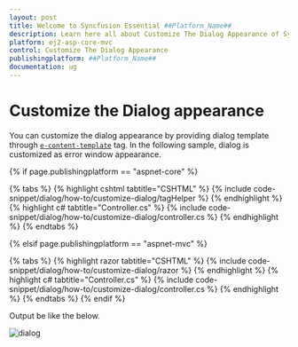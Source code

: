 ```yaml
---
layout: post
title: Welcome to Syncfusion Essential ##Platform_Name##
description: Learn here all about Customize The Dialog Appearance of Syncfusion Essential ##Platform_Name## widgets based on HTML5 and jQuery.
platform: ej2-asp-core-mvc
control: Customize The Dialog Appearance
publishingplatform: ##Platform_Name##
documentation: ug
---
```



# Customize the Dialog appearance

You can customize the dialog appearance by providing dialog template through [`e-content-template`](https://help.syncfusion.com/cr/aspnetcore-js2/Syncfusion.EJ2.Popups.Dialog.html#Syncfusion_EJ2_Popups_Dialog_ContentTemplate) tag. In the following sample, dialog is customized as  error window appearance.

{% if page.publishingplatform == "aspnet-core" %}

{% tabs %}
{% highlight cshtml tabtitle="CSHTML" %}
{% include code-snippet/dialog/how-to/customize-dialog/tagHelper %}
{% endhighlight %}
{% highlight c# tabtitle="Controller.cs" %}
{% include code-snippet/dialog/how-to/customize-dialog/controller.cs %}
{% endhighlight %}
{% endtabs %}

{% elsif page.publishingplatform == "aspnet-mvc" %}

{% tabs %}
{% highlight razor tabtitle="CSHTML" %}
{% include code-snippet/dialog/how-to/customize-dialog/razor %}
{% endhighlight %}
{% highlight c# tabtitle="Controller.cs" %}
{% include code-snippet/dialog/how-to/customize-dialog/controller.cs %}
{% endhighlight %}
{% endtabs %}
{% endif %}



Output be like the below.

![dialog](../images/dialog-custom-apperance.png)